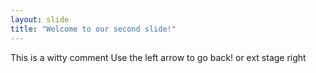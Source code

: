 ```yaml
---
layout: slide
title: "Welcome to our second slide!"
---
```

This is a witty comment
Use the left arrow to go back! or ext stage right

